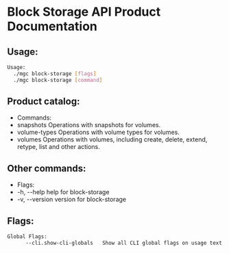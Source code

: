 # Block Storage API Product Documentation

## Usage:
```bash
Usage:
  ./mgc block-storage [flags]
  ./mgc block-storage [command]
```

## Product catalog:
- Commands:
- snapshots    Operations with snapshots for volumes.
- volume-types Operations with volume types for volumes.
- volumes      Operations with volumes, including create, delete, extend, retype, list and other actions.

## Other commands:
- Flags:
- -h, --help      help for block-storage
- -v, --version   version for block-storage

## Flags:
```bash
Global Flags:
      --cli.show-cli-globals   Show all CLI global flags on usage text
```

